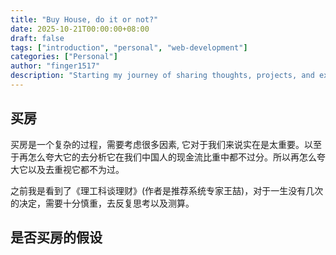 ```yaml
---
title: "Buy House, do it or not?"
date: 2025-10-21T00:00:00+08:00
draft: false
tags: ["introduction", "personal", "web-development"]
categories: ["Personal"]
author: "finger1517"
description: "Starting my journey of sharing thoughts, projects, and experiences through this digital space."
---
```




## 买房

买房是一个复杂的过程，需要考虑很多因素, 它对于我们来说实在是太重要。以至于再怎么夸大它的去分析它在我们中国人的现金流比重中都不过分。所以再怎么夸大它以及去重视它都不为过。

之前我是看到了《理工科谈理财》(作者是推荐系统专家王喆)，对于一生没有几次的决定，需要十分慎重，去反复思考以及测算。



## 是否买房的假设
